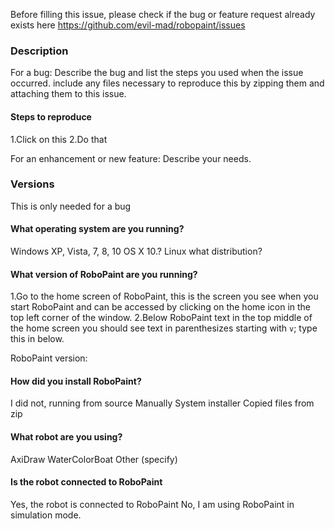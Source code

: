 Before filling this issue, please check if the bug or feature request already
exists here <https://github.com/evil-mad/robopaint/issues>

### Description

For a bug: Describe the bug and list the steps you used when the issue occurred.
include any files necessary to reproduce this by zipping them and attaching them
to this issue.

#### Steps to reproduce
  1.Click on this
  2.Do that

For an enhancement or new feature: Describe your needs.

### Versions
This is only needed for a bug

#### What operating system are you running?
Windows XP, Vista, 7, 8, 10
OS X 10.?
Linux what distribution?

#### What version of RoboPaint are you running?
  1.Go to the home screen of RoboPaint, this is the screen you see when you start
  RoboPaint and can be accessed by clicking on the home icon in the top left
  corner of the window.
  2.Below RoboPaint text in the top middle of the home screen you should see text
  in parenthesizes starting with `v`; type this in below.

RoboPaint version:

#### How did you install RoboPaint?
I did not, running from source
Manually
System installer
Copied files from zip

#### What robot are you using?
AxiDraw
WaterColorBoat
Other (specify)

#### Is the robot connected to RoboPaint
Yes, the robot is connected to RoboPaint
No, I am using RoboPaint in simulation mode.

